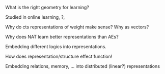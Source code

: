 What is the right geometry for learning?


<!-- Pics of vector fields ![]() -->



Studied in online learning, ?,



Why do cts representations of weight make sense? Why as vectors?

Why does NAT learn better representations than AEs?

Embedding different logics into representations.

How does representation/structure effect function!

Embedding relations, memory, ... into distributed (linear?) representations

